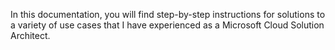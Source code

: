 In this documentation, you will find step-by-step instructions for solutions to a variety of use cases that I have experienced as a Microsoft Cloud Solution Architect.
